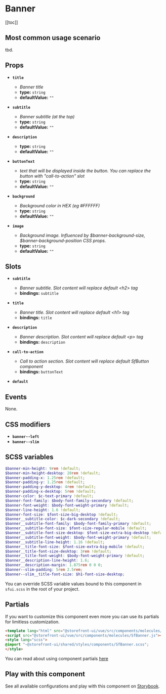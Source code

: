 # Banner

<!-- No Component description -->


[[toc]]


## Most common usage scenario

tbd.


## Props

- **`title`**
  - _Banner title_
  - **type:** `string`
  - **defaultValue:** `""`

- **`subtitle`**
  - _Banner subtitle (at the top)_
  - **type:** `string`
  - **defaultValue:** `""`

- **`description`**
  - **type:** `string`
  - **defaultValue:** `""`

- **`buttonText`**
  - _text that will be displayed inside the button. You can replace the button  with "call-to-action" slot_
  - **type:** `string`
  - **defaultValue:** `""`

- **`background`**
  - _Background color in HEX (eg #FFFFFF)_
  - **type:** `string`
  - **defaultValue:** `""`

- **`image`**
  - _Background image. Influenced by $banner-background-size, $banner-background-position CSS props._
  - **type:** `string`
  - **defaultValue:** `""`


## Slots

- **`subtitle`**
  - _Banner subtitle. Slot content will replace default &lt;h2&gt; tag_
  - **bindings:** `subtitle`

- **`title`**
  - _Banner title. Slot content will replace default &lt;h1&gt; tag_
  - **bindings:** `title`

- **`description`**
  - _Banner description. Slot content will replace default &lt;p&gt; tag_
  - **bindings:** `description`

- **`call-to-action`**
  - _Call to action section. Slot content will replace default SfButton component_
  - **bindings:** `buttonText`

- **`default`**


## Events

None.


## CSS modifiers

- **`banner--left`**
- **`banner--slim`**


## SCSS variables

```scss
$banner-min-height: 9rem !default;
$banner-min-height-desktop: 20rem !default;
$banner-padding-x: 1.25rem !default;
$banner-padding-y: 1.25rem !default;
$banner-padding-y-desktop: 4rem !default;
$banner-padding-x-desktop: 5rem !default;
$banner-color: $c-text-primary !default;
$banner-font-family: $body-font-family-secondary !default;
$banner-font-weight: $body-font-weight-primary !default;
$banner-line-height: 1.6 !default;
$banner-font-size: $font-size-big-desktop !default;
$banner__subtitle-color: $c-dark-secondary !default;
$banner__subtitle-font-family: $body-font-family-primary !default;
$banner__subtitle-font-size: $font-size-regular-mobile !default;
$banner__subtitle-font-size-desktop: $font-size-extra-big-desktop !default;
$banner__subtitle-font-weight: $body-font-weight-primary !default;
$banner__subtitle-line-height: 1.16 !default;
$banner__title-font-size: $font-size-extra-big-mobile !default;
$banner__title-font-size-desktop: 3rem !default;
$banner__title-font-weight: $body-font-weight-primary !default;
$banner__description-line-height: 1.6;
$banner__description-margin: 1.875rem 0 0 0;
$banner--slim-padding: 5rem 2.5rem;
$banner--slim__title-font-size: $h1-font-size-desktop;
```

You can override SCSS variable values bound to this component in `sfui.scss` in the root of your project.


## Partials

If you want to customize this component even more you can use its partials for limitless customization.

```html
<template lang="html" src="@storefront-ui/vue/src/components/molecules/SfBanner.html"></template>
<script src="@storefront-ui/vue/src/components/molecules/SfBanner.js"></script>
<style lang="scss">
@import "~@storefront-ui/shared/styles/components/SfBanner.scss";
</style>
```

You can read about using component partials [here](docs.storefrontui.io/customization)


## Play with this component

See all available configurations and play with this component on <a href="https://storybook.storefrontui.io/?path=/story/">Storybook</a>.
